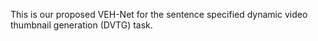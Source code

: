 This is our proposed VEH-Net for the sentence specified dynamic video thumbnail generation (DVTG) task.
